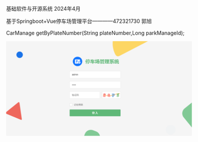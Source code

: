 基础软件与开源系统 2024年4月

基于Springboot+Vue停车场管理平台————472321730 郭旭

CarManage getByPlateNumber(String plateNumber,Long parkManageId);

<div align="center">
  <img src="https://github.com/brjr1s/Parking_Management_GuoXu/blob/master/image1.png">
</div>
